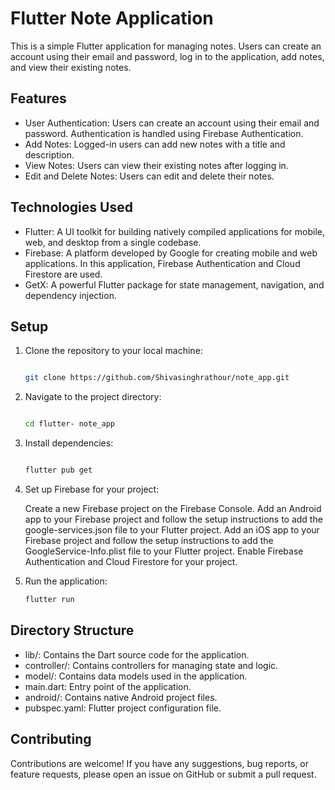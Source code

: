 # Flutter Note Application

This is a simple Flutter application for managing notes. Users can create an account using their email and password, log in to the application, add notes, and view their existing notes.

## Features

- User Authentication: Users can create an account using their email and password. Authentication is handled using Firebase Authentication.
- Add Notes: Logged-in users can add new notes with a title and description.
- View Notes: Users can view their existing notes after logging in.
- Edit and Delete Notes: Users can edit and delete their notes.

## Technologies Used

- Flutter: A UI toolkit for building natively compiled applications for mobile, web, and desktop from a single codebase.
- Firebase: A platform developed by Google for creating mobile and web applications. In this application, Firebase Authentication and Cloud Firestore are used.
- GetX: A powerful Flutter package for state management, navigation, and dependency injection.

## Setup

1. Clone the repository to your local machine:

   ```bash
   
   git clone https://github.com/Shivasinghrathour/note_app.git

2. Navigate to the project directory:
   
   ```bash
   
   cd flutter- note_app

3. Install dependencies:
   ```bash
   
   flutter pub get

4. Set up Firebase for your project:
   
   Create a new Firebase project on the Firebase Console. Add an Android app to your Firebase project and follow the setup instructions to add the google-services.json file to your Flutter       project. Add an iOS app to your Firebase project and follow the setup instructions to add the GoogleService-Info.plist file to your Flutter project. Enable Firebase Authentication and         Cloud Firestore for your project.

6. Run the application:
    ```bash
   flutter run
## Directory Structure
   - lib/: Contains the Dart source code for the application.
   - controller/: Contains controllers for managing state and logic.
   - model/: Contains data models used in the application.
   - main.dart: Entry point of the application.
   - android/: Contains native Android project files.
   - pubspec.yaml: Flutter project configuration file.

## Contributing
Contributions are welcome! If you have any suggestions, bug reports, or feature requests, please open an issue on GitHub or submit a pull request.
